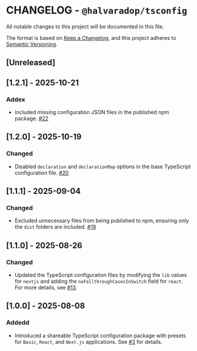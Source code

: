 # CHANGELOG - `@halvaradop/tsconfig`

All notable changes to this project will be documented in this file.

The format is based on [Keep a Changelog](https://keepachangelog.com/en/1.1.0/),
and this project adheres to [Semantic Versioning](https://semver.org/spec/v2.0.0.html).

## [Unreleased]

## [1.2.1] - 2025-10-21

### Addex

- Included missing configuration JSON files in the published npm package. [#22](https://github.com/halvaradop/configs/pull/22)

## [1.2.0] - 2025-10-19

### Changed

- Disabled `declaration` and `declarationMap` options in the base TypeScript configuration file. [#20](https://github.com/halvaradop/configs/pull/20)

## [1.1.1] - 2025-09-04

### Changed

- Excluded unnecessary files from being published to npm, ensuring only the `dist` folders are included. [#19](https://github.com/halvaradop/configs/pull/19)

## [1.1.0] - 2025-08-26

### Changed

- Updated the TypeScript configuration files by modifying the `lib` values for `nextjs` and adding the `noFallthroughCasesInSwitch` field for `react`. For more details, see [#13](https://github.com/halvaradop/configs/pull/13).

## [1.0.0] - 2025-08-08

### Addedd

- Introduced a shareable TypeScript configuration package with presets for `Basic`, `React`, and `Next.js` applications. See [#3](https://github.com/halvaradop/configs/pull/3) for details.
